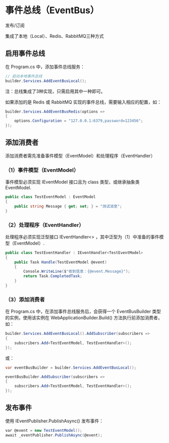 # 事件总线（EventBus）



发布/订阅



集成了本地（Local）、Redis、RabbitMQ三种方式



## 启用事件总线

在 Program.cs 中，添加事件总线服务：

```csharp
// 启动本地事件总线
builder.Services.AddEventBusLocal();
```

注：总线集成了3种实现，只需启用其中一种即可。

如果添加的是 Redis 或 RabbitMQ 实现的事件总线，需要输入相应的配置，如：

```csharp
builder.Services.AddEventBusRedis(options =>
{
    options.Configuration = "127.0.0.1:6379,password=123456";
});
```



## 添加消费者

添加消费者需先准备事件模型（EventModel）和处理程序（EventHandler）

### （1）事件模型（EventModel）

事件模型必须实现 IEventModel 接口且为 class 类型，或继承抽象类 EventModel.

```csharp
public class TestEventModel : EventModel
{
    public string Message { get; set; } = "测试消息";
}
```

### （2）处理程序（EventHandler）

处理程序必须实现泛型接口 IEventHandler<> ，其中泛型为（1）中准备的事件模型（EventModel）.

```csharp
public class TestEventHandler : IEventHandler<TestEventModel>
{
    public Task Handle(TestEventModel @event)
    {
        Console.WriteLine($"收到信息：{@event.Message}");
        return Task.CompletedTask;
    }
}
```

### （3）添加消费者

在 Program.cs 中，在添加事件总线服务后，会获得一个 EventBusBuilder 类型的实例，使用该实例在 WebApplicationBuilder.Build() 方法执行前添加消费者，如：

```csharp
builder.Services.AddEventBusLocal().AddSubscriber(subscribers =>
{
    subscribers.Add<TestEventModel, TestEventHandler>();
});
```

或：

```csharp
var eventBusBuilder = builder.Services.AddEventBusLocal();

eventBusBuilder.AddSubscriber(subscribers =>
{
    subscribers.Add<TestEventModel, TestEventHandler>();
});
```



## 发布事件

使用 IEventPublisher.PublishAsync() 发布事件：

```csharp
var @event = new TestEventModel();
await _eventPublisher.PublishAsync(@event);
```

